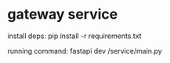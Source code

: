 # gateway service

install deps:
pip install -r requirements.txt

running command:
fastapi dev /service/main.py